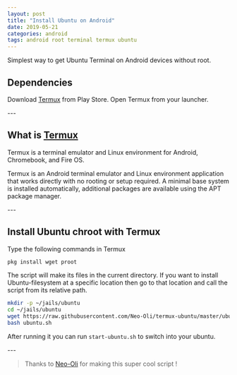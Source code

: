 ```yaml
---
layout: post
title: "Install Ubuntu on Android"
date: 2019-05-21 
categories: android
tags: android root terminal termux ubuntu
---
```

Simplest way to get Ubuntu Terminal on Android devices without root.

## Dependencies
Download [Termux][Termux PS] from Play Store.
Open Termux from your launcher.

---<br />
## What is [Termux][Termux]
Termux is a terminal emulator and Linux environment for Android, Chromebook, and Fire OS.

Termux is an Android terminal emulator and Linux environment application that works directly with no rooting or setup required. A minimal base system is installed automatically, additional packages are available using the APT package manager.

---<br />
## Install Ubuntu chroot with Termux
Type the following commands in Termux
```bash
pkg install wget proot
```
The script will make its files in the current directory. If you want to install Ubuntu-filesystem at a specific location then go to that location and call the script from its relative path.
```bash
mkdir -p ~/jails/ubuntu
cd ~/jails/ubuntu
wget https://raw.githubusercontent.com/Neo-Oli/termux-ubuntu/master/ubuntu.sh
bash ubuntu.sh
```
After running it you can run `start-ubuntu.sh` to switch into your ubuntu.

---<br />
>Thanks to [Neo-Oli][Neo-Oli] for making this super cool script !

[Termux PS]:https://play.google.com/store/apps/details?id=com.termux
[Termux]:https://wiki.termux.com/
[Neo-Oli]:https://github.com/Neo-Oli/

